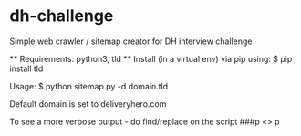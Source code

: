 # dh-challenge
Simple web crawler / sitemap creator for DH interview challenge

** Requirements: python3, tld
** Install (in a virtual env) via pip using: $ pip install tld

Usage: $ python sitemap.py -d domain.tld

Default domain is set to deliveryhero.com

To see a more verbose output - do find/replace on the script ###p <> p
